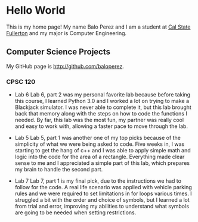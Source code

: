 # Hello World

This is my home page! My name Balo Perez and I am a student at [Cal State Fullerton](http://www.fullerton.edu/) and my major is Computer Engineering.

## Computer Science Projects

My GitHub page is http://github.com/baloperez.

### CPSC 120

* Lab 6
    Lab 6, part 2 was my personal favorite lab because before taking this course, I learned Python 3.0 and I worked a lot on trying to make a Blackjack simulator. I was never able to complete it, but this lab brought back that memory along with the steps on how to code the functions I needed. By far, this lab was the most fun, my partner was really cool and easy to work with, allowing a faster pace to move through the lab.

* Lab 5
    Lab 5, part 1 was another one of my top picks because of the simplicity of what we were being asked to code. Five weeks in, I was starting to get the hang of c++ and I was able to apply simple math and logic into the code for the area of a rectangle. Everything made clear sense to me and I appreciated a simple part of this lab, which prepares my brain to handle the second part.

* Lab 7
    Lab 7, part 1 is my final pick, due to the instructions we had to follow for the code. A real life scenario was applied with vehicle parking rules and we were required to set limitations in for loops various times. I struggled a bit with the order and choice of symbols, but I learned a lot from trial and error, improving my abilities to understand what symbols are going to be needed when setting restrictions.